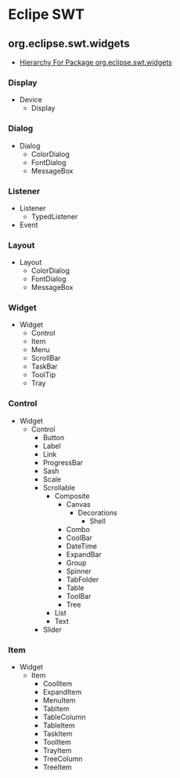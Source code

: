 # Eclipe SWT

## org.eclipse.swt.widgets 
- [Hierarchy For Package org.eclipse.swt.widgets](https://download.eclipse.org/rt/rap/doc/2.2/guide/reference/api/org/eclipse/swt/widgets/package-tree.html)

### Display
- Device
    - Display

### Dialog
- Dialog
    - ColorDialog
    - FontDialog
    - MessageBox

### Listener
- Listener
    - TypedListener
- Event
    
### Layout
- Layout
    - ColorDialog
    - FontDialog
    - MessageBox

### Widget
- Widget
    - Control
    - Item
    - Menu
    - ScrollBar
    - TaskBar
    - ToolTip
    - Tray
    
### Control
- Widget
    - Control
        - Button
        - Label
        - Link
        - ProgressBar
        - Sash
        - Scale
        - Scrollable
            - Composite
                - Canvas
                    - Decorations
                       - Shell
                - Combo
                - CoolBar
                - DateTime
                - ExpandBar
                - Group
                - Spinner
                - TabFolder
                - Table
                - ToolBar
                - Tree
            - List
            - Text
        - Slider
    
### Item
- Widget
    - Item
        - CoolItem
        - ExpandItem
        - MenuItem
        - TabItem
        - TableColumn
        - TableItem
        - TaskItem
        - ToolItem
        - TrayItem
        - TreeColumn
        - TreeItem
